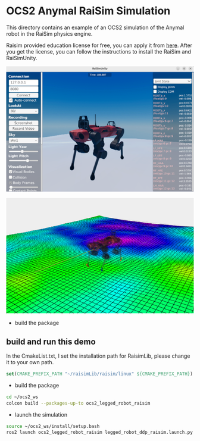 # OCS2 Anymal RaiSim Simulation

This directory contains an example of an OCS2 simulation of the Anymal robot in the RaiSim physics engine.  

Raisim provided education license for free, you can apply it from [here](https://www.raisim.com/education). After you get the license, you can follow the instructions to install the RaiSim and RaiSimUnity.


![Anymal In RaiSim](assets/raisim.png)

![Anymal In Rviz2](assets/rviz.png)

* build the package

## build and run this demo
In the CmakeList.txt, I set the installation path for RaisimLib, please change it to your own path.

```cmake
set(CMAKE_PREFIX_PATH "~/raisimLib/raisim/linux" ${CMAKE_PREFIX_PATH})
```

* build the package
```bash
cd ~/ocs2_ws
colcon build --packages-up-to ocs2_legged_robot_raisim
```

* launch the simulation
```bash
source ~/ocs2_ws/install/setup.bash
ros2 launch ocs2_legged_robot_raisim legged_robot_ddp_raisim.launch.py 
```